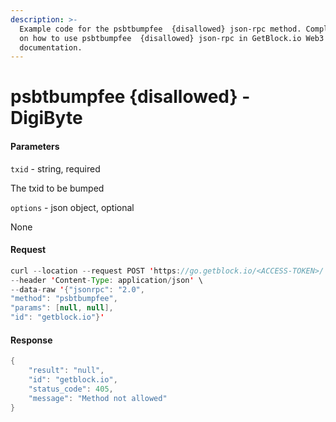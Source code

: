 ```yaml
---
description: >-
  Example code for the psbtbumpfee  {disallowed} json-rpc method. Сomplete guide
  on how to use psbtbumpfee  {disallowed} json-rpc in GetBlock.io Web3
  documentation.
---
```


# psbtbumpfee {disallowed} - DigiByte

#### Parameters

`txid` - string, required

The txid to be bumped

`options` - json object, optional

None

#### Request

```java
curl --location --request POST 'https://go.getblock.io/<ACCESS-TOKEN>/' \
--header 'Content-Type: application/json' \
--data-raw '{"jsonrpc": "2.0",
"method": "psbtbumpfee",
"params": [null, null],
"id": "getblock.io"}'
```

#### Response

```java
{
    "result": "null",
    "id": "getblock.io",
    "status_code": 405,
    "message": "Method not allowed"
}
```
